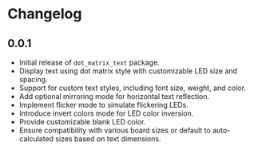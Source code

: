 # Changelog

## 0.0.1

- Initial release of `dot_matrix_text` package.
- Display text using dot matrix style with customizable LED size and spacing.
- Support for custom text styles, including font size, weight, and color.
- Add optional mirroring mode for horizontal text reflection.
- Implement flicker mode to simulate flickering LEDs.
- Introduce invert colors mode for LED color inversion.
- Provide customizable blank LED color.
- Ensure compatibility with various board sizes or default to auto-calculated sizes based on text dimensions.
